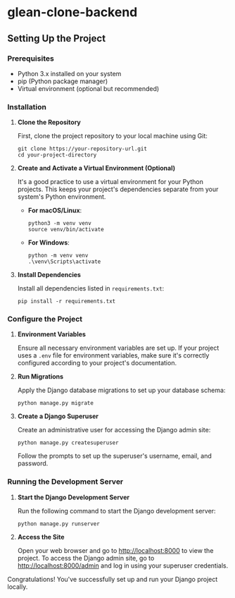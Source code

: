 # glean-clone-backend

## Setting Up the Project

### Prerequisites

- Python 3.x installed on your system
- pip (Python package manager)
- Virtual environment (optional but recommended)

### Installation

1. **Clone the Repository**

   First, clone the project repository to your local machine using Git:

   ```
   git clone https://your-repository-url.git
   cd your-project-directory
   ```

2. **Create and Activate a Virtual Environment (Optional)**

   It's a good practice to use a virtual environment for your Python projects. This keeps your project's dependencies
   separate from your system's Python environment.

   - **For macOS/Linux**:

     ```
     python3 -m venv venv
     source venv/bin/activate
     ```

   - **For Windows**:

     ```
     python -m venv venv
     .\venv\Scripts\activate
     ```

3. **Install Dependencies**

   Install all dependencies listed in `requirements.txt`:

   ```
   pip install -r requirements.txt
   ```

### Configure the Project

1. **Environment Variables**

   Ensure all necessary environment variables are set up. If your project uses a `.env` file for environment variables,
   make sure it's correctly configured according to your project's documentation.

2. **Run Migrations**

   Apply the Django database migrations to set up your database schema:

   ```
   python manage.py migrate
   ```

3. **Create a Django Superuser**

   Create an administrative user for accessing the Django admin site:

   ```
   python manage.py createsuperuser
   ```

   Follow the prompts to set up the superuser's username, email, and password.

### Running the Development Server

1. **Start the Django Development Server**

   Run the following command to start the Django development server:

   ```
   python manage.py runserver
   ```

2. **Access the Site**

   Open your web browser and go to [http://localhost:8000](http://localhost:8000) to view the project. To access the
   Django admin site, go to [http://localhost:8000/admin](http://localhost:8000/admin) and log in using your superuser
   credentials.

Congratulations! You've successfully set up and run your Django project locally.
